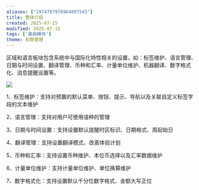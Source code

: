 ```yaml
---
aliases: ["1974787976964897543"]
title: 整体介绍
created: 2025-07-15
modified: 2025-07-15
tags: ['基础模块']
theme: 权限管理
---
```


区域和语言板块包含系统中与国际化特性相关的设置，如：标签维护、语言管理、日期与时间设置、翻译管理、币种和汇率、计量单位维护、机器翻译、数字格式化、消息提醒设置等。

![](https://myhelpdoc.oss-cn-heyuan.aliyuncs.com/mdimages/242720a59002a945b4bd461b301f0ec9.jpg)

1、标签维护：支持对预置的默认菜单、按钮、提示、导航以及关联自定义标签字段的文本维护

2、语言管理：支持对用户可使用语种的管理

3、日期与时间设置：支持设置默认提醒时区标识、日期格式、周起始日

4、翻译管理：支持设置翻译模式、改善体验计划

5、币种和汇率：支持设置币种维护、本位币选择以及汇率数据维护

6、计量单位维护：支持计量单位维护、单位换算维护

7、数字格式化：支持设置默认千分位数字格式、金额大写正位

